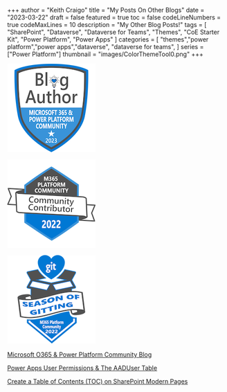 +++
author = "Keith Craigo"
title = "My Posts On Other Blogs"
date = "2023-03-22"
draft = false
featured = true
toc = false
codeLineNumbers = true
codeMaxLines = 10
description = "My Other Blog Posts!"
tags = [
    "SharePoint",
    "Dataverse",
    "Dataverse for Teams",
    "Themes",
    "CoE Starter Kit",
    "Power Platform",
    "Power Apps"
]
categories = [
    "themes","power platform","power apps","dataverse", "dataverse for teams",
]
series = ["Power Platform"]
thumbnail = "images/ColorThemeTool0.png"
+++


[![Blog Author - Microsoft 365 & Power Platform Community 2023](/static/images/blog-author-microsoft-365-power-platform-community-2023.png "Blog Author - Microsoft 365 & Power Platform Community 2023")](https://www.credly.com/badges/1f38f9da-ca5e-4e7a-b193-5a5271ff0d15/public_url)

[![Community Contributor 2022](/static/images/community-contributor-2022.png "Community Contributor 2022")](https://www.credly.com/badges/e2edee9e-b55a-4753-ae73-702dbba090ae/public_url)

[![Season of Gitting 2022 - M365 Platform Community](/static/images/season-of-gitting-2022-m365-platform-community.png "Season of Gitting 2022 - M365 Platform Community")](https://www.credly.com/badges/4ca97570-1aff-417e-acd0-3fa6589f52bd/public_url)


[Microsoft O365 & Power Platform Community Blog](https://pnp.github.io/blog/)

[Power Apps User Permissions & The AADUser Table](https://pnp.github.io/blog/post/power-apps-user-permissions-and-aadusers-table/)

[Create a Table of Contents (TOC) on SharePoint Modern Pages](https://pnp.github.io/blog/post/create-a-table-of-contents-on-sharepoint-modern-pages/)